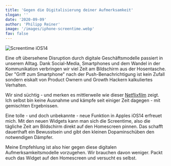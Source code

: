 ```yaml
---
title: 'Gegen die Digitalisierung deiner Aufmerksamkeit'
slogan: ''
date: '2020-09-09'
author: 'Philipp Reiner'
image: '/images/iphone-screentime.webp'
fav: false
---
```

![Screentime iOS14](/images/iphone-screentime.webp)

Eine oft übersehene Disruption durch digitale Geschäftsmodelle passiert in unserem Alltag. Dank Social-Media, Smartphones und dem Wandel in der Kommunikation verbringen wir viel Zeit am Bildschirm aus der Hosentasche. Der "Griff zum Smartphone" nach der Push-Benachrichtigung ist kein Zufall sondern eiskalt von Product Ownern und Growth Hackern kalkuliertes Verhalten.

Wir sind süchtig - und merken es mittlerweile wie dieser [Netflixfilm](https://www.netflix.com/de/title/81254224) zeigt. Ich selbst bin keine Ausnahme und kämpfe seit einiger Zeit dagegen - mit gemischten Ergebnissen.

Eine tolle - und doch unbekannte -  neue Funktion in Apples iOS14 erfreuet mich. Mit den neuen Widgets kann man sich die Screentime, also die tägliche Zeit am Bildschirm direkt auf den Homescreen pinnen. Das schafft dauerthaft ein Bewusstsein und gibt den kleinen Dopaminschüben den notwendigen Dämpfer.

Meine Empfehlung ist also hier gegen diese digitalen Aufmerksamkeitsmodelle vorzugehen. Wir brauchen davon weniger. Packt euch das Widget auf den Homescreen und versucht es selbst. 